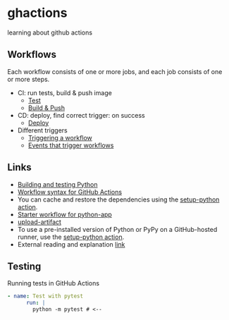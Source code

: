 # ghactions
learning about github actions

## Workflows
Each workflow consists of one or more jobs, and each job consists of one or more steps.

- CI: run tests, build & push image
  - [Test](<.github/workflows/01-python-app.yml>)
  - [Build & Push](<.github/workflows/02-build_push_sdai-sbox-gh-actions-app001.yml>)
- CD: deploy, find correct trigger: on success
  - [Deploy](<.github/workflows/03-deploy_sdai-sbox-gh-actions-app001.yml>)
- Different triggers
  - [Triggering a workflow](<https://docs.github.com/en/actions/using-workflows/triggering-a-workflow>)
  - [Events that trigger workflows](<https://docs.github.com/en/actions/using-workflows/events-that-trigger-workflows>)

## Links
- [Building and testing Python](<https://docs.github.com/en/actions/automating-builds-and-tests/building-and-testing-python>)
- [Workflow syntax for GitHub Actions](<https://docs.github.com/en/actions/using-workflows/workflow-syntax-for-github-actions#jobsjob_idstrategy>)  
- You can cache and restore the dependencies using the [setup-python action](<https://github.com/actions/setup-python>).  
- [Starter workflow for python-app](<https://github.com/actions/starter-workflows/blob/main/ci/python-app.yml>)
- [upload-artifact](<https://github.com/actions/upload-artifact>)
- To use a pre-installed version of Python or PyPy on a GitHub-hosted runner, use the [setup-python action](<https://github.com/actions/setup-python>).
- External reading and explanation [link](<https://www.learnenough.com/blog/git-actions-tutorial>) 

## Testing
Running tests in GitHub Actions

```yml
- name: Test with pytest
      run: |
        python -m pytest # <--
```